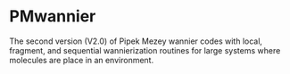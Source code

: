 # PMwannier
The second version (V2.0) of Pipek Mezey wannier codes with local, fragment, and sequential wannierization routines for large systems where molecules are place in an environment.
